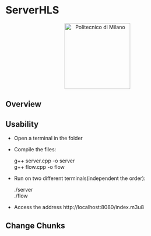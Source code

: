 # ServerHLS

<p align="center">
    <img src="https://i.imgur.com/mPb3Qbd.gif" width="180" alt="Politecnico di Milano"/>
</p>

## Overview

## Usability

* Open a terminal in the folder
* Compile the files:
  
  g++ server.cpp -o server  
  g++ flow.cpp -o flow  
  
* Run on two different terminals(independent the order):
  
  ./server  
  ./flow
  
* Access the address http://localhost:8080/index.m3u8

## Change Chunks
